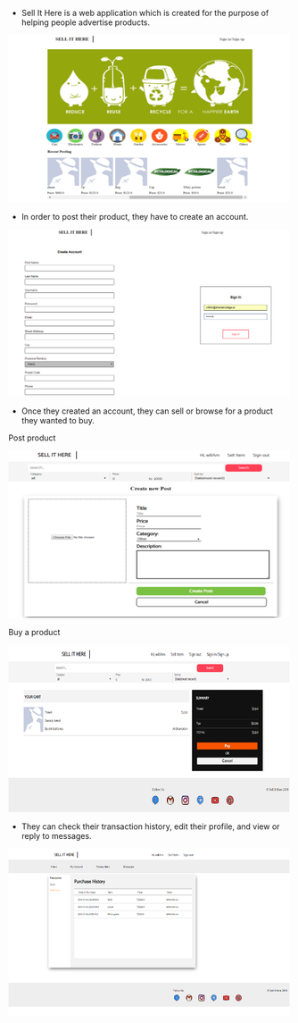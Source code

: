 - Sell It Here is a web application which is created for the purpose of helping people advertise products.
<p align="center">
  <img src="ScreenShot/index.png" height="300px" width="600px">
</p>


- In order to post their product, they have to create an account.
<p align="center">
  <img src="ScreenShot/accounts.png" height="300px" width="600px">
</p>


- Once they created an account, they can sell or browse for a product they wanted to buy.


Post product
<p align="center">
  <img src="ScreenShot/sell.png" height="300px" width="600px">
</p>


Buy a product
<p align="center">
  <img src="ScreenShot/buy.png" height="300px" width="600px">
</p>


- They can check their transaction history, edit their profile, and view or reply to messages.
<p align="center">
  <img src="ScreenShot/transaction.png" height="300px" width="600px">
</p>

